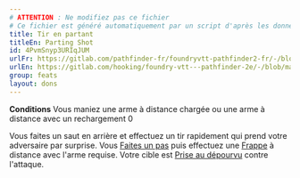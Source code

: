 ```yaml
---
# ATTENTION : Ne modifiez pas ce fichier
# Ce fichier est généré automatiquement par un script d'après les données du module Foundry VTT officiel et de sa traduction
title: Tir en partant
titleEn: Parting Shot
id: 4PvmSnyp3URIqJUM
urlFr: https://gitlab.com/pathfinder-fr/foundryvtt-pathfinder2-fr/-/blob/master/data/feats/4PvmSnyp3URIqJUM.htm
urlEn: https://gitlab.com/hooking/foundry-vtt---pathfinder-2e/-/blob/master/packs/data/feats.db/parting-shot.json
group: feats
layout: dons
---
```

**Conditions** Vous maniez une arme à distance chargée ou une arme à distance avec un rechargement 0

Vous faites un saut en arrière et effectuez un tir rapidement qui prend votre adversaire par surprise. Vous [Faites un pas](../actions/faire-un-pas.md) puis effectuez une [Frappe](../actions/frapper.md) à distance avec l'arme requise. Votre cible est [Prise au dépourvu](../conditions/pris-au-dépourvu.md) contre l'attaque.



